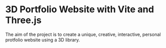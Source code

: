 # 3D Portfolio Website with Vite and Three.js

The aim of the project is to create a unique, creative, interactive, personal protfolio website using a 3D library.
